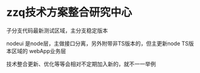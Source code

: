 # zzq技术方案整合研究中心
子分支代码最新测试区域，主分支稳定版本

nodeui 是node层，主做接口分离，另外附带非TS版本的，但主更新node TS版本区域的
webApp业务层

技术整合更新、优化等等会相对不定期加入新的，就不一一举例